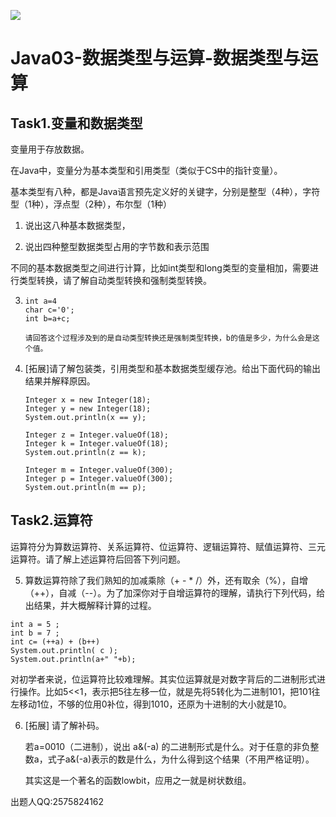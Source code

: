 ![](https://pic.imgdb.cn/item/64c4a5611ddac507cc058911.png)

# Java03-数据类型与运算-数据类型与运算

## **Task1.变量和数据类型**

变量用于存放数据。

在Java中，变量分为基本类型和引用类型（类似于CS中的指针变量）。

基本类型有八种，都是Java语言预先定义好的关键字，分别是整型（4种），字符型（1种），浮点型（2种），布尔型（1种）

1. 说出这八种基本数据类型，

2. 说出四种整型数据类型占用的字节数和表示范围

不同的基本数据类型之间进行计算，比如int类型和long类型的变量相加，需要进行类型转换，请了解自动类型转换和强制类型转换。

3. ```
   int a=4
   char c='0';
   int b=a+c;
   
   请回答这个过程涉及到的是自动类型转换还是强制类型转换，b的值是多少，为什么会是这个值。
   ```

4. [拓展]请了解包装类，引用类型和基本数据类型缓存池。给出下面代码的输出结果并解释原因。

   ```
   Integer x = new Integer(18);
   Integer y = new Integer(18);
   System.out.println(x == y);
   
   Integer z = Integer.valueOf(18);
   Integer k = Integer.valueOf(18);
   System.out.println(z == k);
   
   Integer m = Integer.valueOf(300);
   Integer p = Integer.valueOf(300);
   System.out.println(m == p);
   ```

## **Task2.运算符**

运算符分为算数运算符、关系运算符、位运算符、逻辑运算符、赋值运算符、三元运算符。请了解上述运算符后回答下列问题。

5. 算数运算符除了我们熟知的加减乘除（+ - * /）外，还有取余（%），自增（++），自减（--）。为了加深你对于自增运算符的理解，请执行下列代码，给出结果，并大概解释计算的过程。

```
int a = 5 ;
int b = 7 ;
int c= (++a) + (b++)
System.out.println( c );
System.out.println(a+" "+b);
```

对初学者来说，位运算符比较难理解。其实位运算就是对数字背后的二进制形式进行操作。比如5<<1，表示把5往左移一位，就是先将5转化为二进制101，把101往左移动1位，不够的位用0补位，得到1010，还原为十进制的大小就是10。

6. [拓展] 请了解补码。

   若a=0010（二进制），说出 a&(-a) 的二进制形式是什么。对于任意的非负整数a，式子a&(-a)表示的数是什么，为什么得到这个结果（不用严格证明）。

   其实这是一个著名的函数lowbit，应用之一就是树状数组。


出题人QQ:2575824162